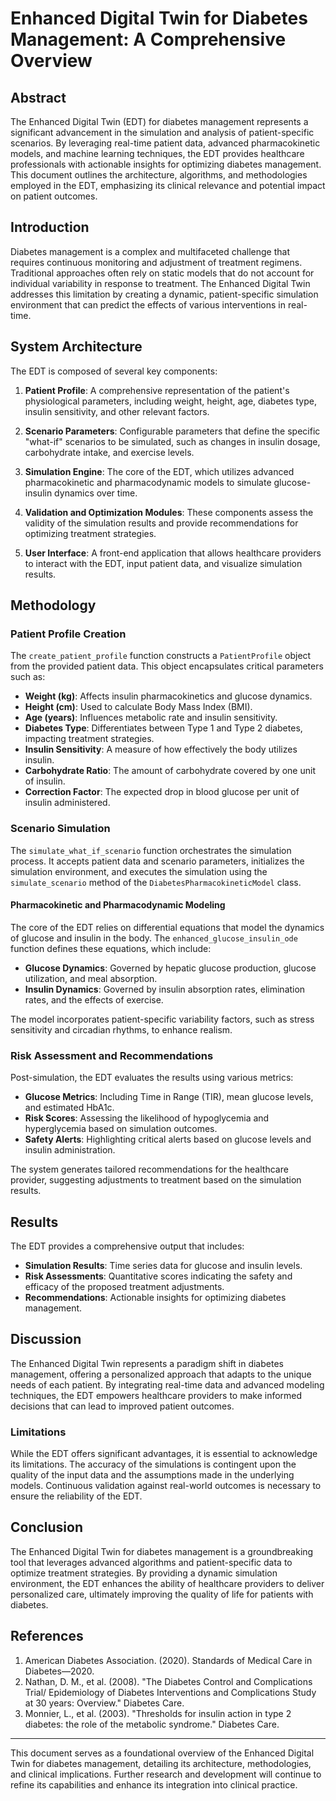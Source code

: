# Enhanced Digital Twin for Diabetes Management: A Comprehensive Overview

## Abstract

The Enhanced Digital Twin (EDT) for diabetes management represents a significant advancement in the simulation and analysis of patient-specific scenarios. By leveraging real-time patient data, advanced pharmacokinetic models, and machine learning techniques, the EDT provides healthcare professionals with actionable insights for optimizing diabetes management. This document outlines the architecture, algorithms, and methodologies employed in the EDT, emphasizing its clinical relevance and potential impact on patient outcomes.

## Introduction

Diabetes management is a complex and multifaceted challenge that requires continuous monitoring and adjustment of treatment regimens. Traditional approaches often rely on static models that do not account for individual variability in response to treatment. The Enhanced Digital Twin addresses this limitation by creating a dynamic, patient-specific simulation environment that can predict the effects of various interventions in real-time.

## System Architecture

The EDT is composed of several key components:

1. **Patient Profile**: A comprehensive representation of the patient's physiological parameters, including weight, height, age, diabetes type, insulin sensitivity, and other relevant factors.

2. **Scenario Parameters**: Configurable parameters that define the specific "what-if" scenarios to be simulated, such as changes in insulin dosage, carbohydrate intake, and exercise levels.

3. **Simulation Engine**: The core of the EDT, which utilizes advanced pharmacokinetic and pharmacodynamic models to simulate glucose-insulin dynamics over time.

4. **Validation and Optimization Modules**: These components assess the validity of the simulation results and provide recommendations for optimizing treatment strategies.

5. **User Interface**: A front-end application that allows healthcare providers to interact with the EDT, input patient data, and visualize simulation results.

## Methodology

### Patient Profile Creation

The `create_patient_profile` function constructs a `PatientProfile` object from the provided patient data. This object encapsulates critical parameters such as:

- **Weight (kg)**: Affects insulin pharmacokinetics and glucose dynamics.
- **Height (cm)**: Used to calculate Body Mass Index (BMI).
- **Age (years)**: Influences metabolic rate and insulin sensitivity.
- **Diabetes Type**: Differentiates between Type 1 and Type 2 diabetes, impacting treatment strategies.
- **Insulin Sensitivity**: A measure of how effectively the body utilizes insulin.
- **Carbohydrate Ratio**: The amount of carbohydrate covered by one unit of insulin.
- **Correction Factor**: The expected drop in blood glucose per unit of insulin administered.

### Scenario Simulation

The `simulate_what_if_scenario` function orchestrates the simulation process. It accepts patient data and scenario parameters, initializes the simulation environment, and executes the simulation using the `simulate_scenario` method of the `DiabetesPharmacokineticModel` class.

#### Pharmacokinetic and Pharmacodynamic Modeling

The core of the EDT relies on differential equations that model the dynamics of glucose and insulin in the body. The `enhanced_glucose_insulin_ode` function defines these equations, which include:

- **Glucose Dynamics**: Governed by hepatic glucose production, glucose utilization, and meal absorption.
- **Insulin Dynamics**: Governed by insulin absorption rates, elimination rates, and the effects of exercise.

The model incorporates patient-specific variability factors, such as stress sensitivity and circadian rhythms, to enhance realism.

### Risk Assessment and Recommendations

Post-simulation, the EDT evaluates the results using various metrics:

- **Glucose Metrics**: Including Time in Range (TIR), mean glucose levels, and estimated HbA1c.
- **Risk Scores**: Assessing the likelihood of hypoglycemia and hyperglycemia based on simulation outcomes.
- **Safety Alerts**: Highlighting critical alerts based on glucose levels and insulin administration.

The system generates tailored recommendations for the healthcare provider, suggesting adjustments to treatment based on the simulation results.

## Results

The EDT provides a comprehensive output that includes:

- **Simulation Results**: Time series data for glucose and insulin levels.
- **Risk Assessments**: Quantitative scores indicating the safety and efficacy of the proposed treatment adjustments.
- **Recommendations**: Actionable insights for optimizing diabetes management.

## Discussion

The Enhanced Digital Twin represents a paradigm shift in diabetes management, offering a personalized approach that adapts to the unique needs of each patient. By integrating real-time data and advanced modeling techniques, the EDT empowers healthcare providers to make informed decisions that can lead to improved patient outcomes.

### Limitations

While the EDT offers significant advantages, it is essential to acknowledge its limitations. The accuracy of the simulations is contingent upon the quality of the input data and the assumptions made in the underlying models. Continuous validation against real-world outcomes is necessary to ensure the reliability of the EDT.

## Conclusion

The Enhanced Digital Twin for diabetes management is a groundbreaking tool that leverages advanced algorithms and patient-specific data to optimize treatment strategies. By providing a dynamic simulation environment, the EDT enhances the ability of healthcare providers to deliver personalized care, ultimately improving the quality of life for patients with diabetes.

## References

1. American Diabetes Association. (2020). Standards of Medical Care in Diabetes—2020.
2. Nathan, D. M., et al. (2008). "The Diabetes Control and Complications Trial/ Epidemiology of Diabetes Interventions and Complications Study at 30 years: Overview." Diabetes Care.
3. Monnier, L., et al. (2003). "Thresholds for insulin action in type 2 diabetes: the role of the metabolic syndrome." Diabetes Care.

---

This document serves as a foundational overview of the Enhanced Digital Twin for diabetes management, detailing its architecture, methodologies, and clinical implications. Further research and development will continue to refine its capabilities and enhance its integration into clinical practice.